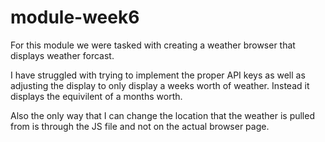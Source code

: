 # module-week6

For this module we were tasked with creating a weather browser that displays weather forcast.

I have struggled with trying to implement the proper API keys as well as adjusting the display to only display a weeks worth of weather. Instead it displays the equivilent of a months worth.

Also the only way that I can change the location that the weather is pulled from is through the JS file and not on the actual browser page.